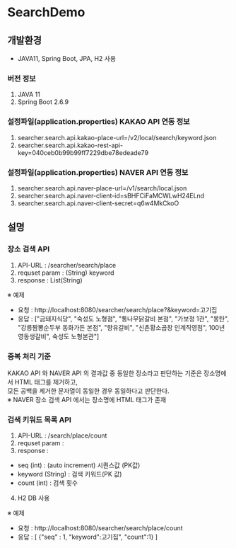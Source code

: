 # SearchDemo

## 개발환경
- JAVA11, Spring Boot, JPA, H2 사용

### 버전 정보
1. JAVA 11
2. Spring Boot 2.6.9 

### 설정파일(application.properties) KAKAO API 연동 정보 
1. searcher.search.api.kakao-place-url=/v2/local/search/keyword.json
2. searcher.search.api.kakao-rest-api-key=040ceb0b99b99ff7229dbe78edeade79

### 설정파일(application.properties) NAVER API 연동 정보
1. searcher.search.api.naver-place-url=/v1/search/local.json
2. searcher.search.api.naver-client-id=sBHFCiFaMCWLwH24ELnd
3. searcher.search.api.naver-client-secret=q6w4MkCkoO


## 설명

### 장소 검색 API
1. API-URL : /searcher/search/place 
2. requset param : (String) keyword
3. response : List(String) <br>

 ※ 예제 <br>
 - 요청 : http://localhost:8080/searcher/search/place?&keyword=고기집 <br>
 - 응답 : ["금돼지식당", "숙성도 노형점", "통나무닭갈비 본점", "가보정 1관", "몽탄", "강릉짬뽕순두부 동화가든 본점", "향유갈비", "신촌황소곱창 인계직영점", 100년영동생갈비", 숙성도 노형본관"]

### 중복 처리 기준
KAKAO API 와 NAVER API 의 결과값 중 동일한 장소라고 판단하는 기준은 장소명에서 HTML 태그를 제거하고, <br>
모든 공백을 제거한 문자열이 동일한 경우 동일하다고 판단한다. <br>
※ NAVER 장소 검색 API 에서는 장소명에 HTML 태그가 존재<br>


### 검색 키워드 목록 API
1. API-URL : /search/place/count
2. requset param : 
3. response :
- seq (int) : (auto increment) 시퀀스값 (PK값)
- keyword (String) : 검색 키워드(PK 값)
- count (int) : 검색 횟수
4. H2 DB 사용 

※ 예제
- 요청 : http://localhost:8080/searcher/search/place/count
- 응답 : [ {"seq" : 1, "keyword":고기집", "count":1} ] 


